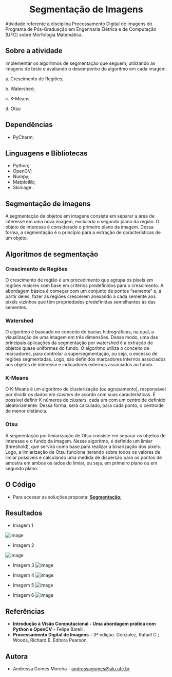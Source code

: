 <h1 align="center">Segmentação de Imagens</h1>
Atividade referente à disciplina Processamento Digital de Imagens do Programa	de	Pós-Graduação em	Engenharia	Elétrica	e	de Computação (UFC) sobre Morfologia Matemática.

## Sobre a atividade
Implementar	os	algoritmos	de	segmentação	que	seguem,	utilizando	as imagens	de	teste e avaliando	o	desempenho do	algoritmo	em cada	imagem.	

a.	Crescimento	de	Regiões;

b.	Watershed;

c.	K-Means.

d.	Otsu

## Dependências
- PyCharm;

## Linguagens e Bibliotecas
- Python;
- OpenCV;
- Numpy;
- Matplotlib;
- Skimage .

## Segmentação de imagens
A	 segmentação de	 objetos em	 imagens consiste em separar a área de interesse em	uma	nova imagem, excluindo o segundo plano da região.
O	 objeto	 de interesse é	considerado o primeiro plano da imagem. Dessa forma, a segmentação é o princípio para a extração de características	de um objeto.

## Algoritmos	de	segmentação 

### Crescimento	de Regiões 
O crescimento de região é um procedimento que agrupa os pixels em regiões maiores com base em critérios predefinidos para o crescimento. A abordagem básica é começar 
com um conjunto de pontos “semente” e, a partir deles, fazer as regiões crescerem anexando a cada semente aos pixels vizinhos que têm propriedades predefinidas semelhantes às das sementes.

### Watershed
O algoritmo é baseado no conceito de bacias hidrográficas, na qual, a visualização de uma imagem em três dimensões. Desse modo, uma das principais aplicações da segmentação por watershed é a extração de objetos quase uniformes do fundo. O algoritmo utiliza o conceito de marcadores, para controlar a supersegmentação, ou seja, o excesso de regiões segmentadas. Logo, são definidos marcadores internos associados aos objetos de interesse e indicadores externos associados ao fundo.

### K-Means
O K-Means é um algoritmo de clusterização (ou agrupamento), responsável por dividir os dados em *clusters* de acordo com suas características. É possível definir K números de *clusters*, cada um com um centroide definido aleatoriamente. Dessa forma, será calculado, para cada ponto, o centroide de menor distância.

### Otsu

A segmentação por limiarização de Otsu consiste em separar os objetos de interesse e o fundo da imagem. Nesse algoritmo, é definido um limiar (threshold), que servirá como base para realizar a binarização dos pixels. Logo, a limiarização de Otsu funciona iterando sobre todos os valores de limiar possíveis e calculando uma medida de dispersão para os pontos de amostra em ambos os lados do limiar, ou seja, em primeiro plano ou em segundo plano.


## O Código

* Para acessar as soluções proposta: **[Segmentação]();**

## Resultados
- Imagem 1

![image](https://user-images.githubusercontent.com/60404990/199855803-306b7e97-d462-41d5-819c-23138daa9134.png)

- Imagem 2

![image](https://user-images.githubusercontent.com/60404990/199855844-f9252c88-dc55-46f6-a69b-352eff78ac2b.png)

- Imagem 3
![image](https://user-images.githubusercontent.com/60404990/199855975-5f1d2df8-e9ea-4960-b397-67fe836bdd67.png)

- Imagem 4
![image](https://user-images.githubusercontent.com/60404990/199856006-c930bb77-769c-42ea-94a9-a10b31dcb720.png)


- Imagem 5
![image](https://user-images.githubusercontent.com/60404990/199856036-026eeec2-b3b1-469c-b093-3832ec3a268b.png)


- Imagem 6
![image](https://user-images.githubusercontent.com/60404990/199856056-dfc7b45e-4243-41c1-9522-ad2d3d75883e.png)

## Referências
- **Introdução à Visão Computacional - Uma abordagem prática com Python e OpenCV** - Felipe Barelli.
- **Processamento Digital de Imagens** - 3ª edição. Gonzalez, Rafael C.; Woods, Richard E. Editora Pearson.

## Autora
- Andressa Gomes Moreira - andressagomes@alu.ufc.br.

